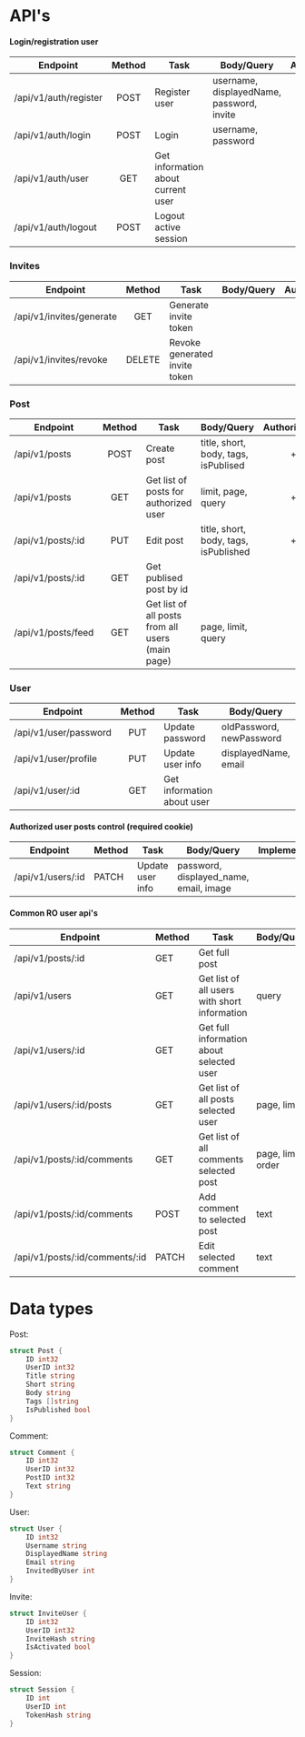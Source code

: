 # API's

#### Login/registration user
| Endpoint | Method | Task | Body/Query | Authorization | Implemented |
|--|:--:|--|--|:--:|:--:|
| /api/v1/auth/register | POST | Register user | username, displayedName, password, invite | | [x] |
| /api/v1/auth/login | POST | Login | username, password | | [x] |
| /api/v1/auth/user | GET | Get information about current user | | + | [x] |
| /api/v1/auth/logout | POST | Logout active session | | + | [x] |

### Invites
| Endpoint | Method | Task | Body/Query | Authorization | Implemented |
|--|:--:|--|--|:--:|:--:|
| /api/v1/invites/generate | GET | Generate invite token | | + | [x] |
| /api/v1/invites/revoke | DELETE | Revoke generated invite token | | + | [x] |

### Post
| Endpoint | Method | Task | Body/Query | Authorization | Implemented |
|--|:--:|--|--|:--:|:--:|
| /api/v1/posts | POST | Create post | title, short, body, tags, isPublised | + | [x] |
| /api/v1/posts | GET | Get list of posts for authorized user | limit, page, query | + | [x] |
| /api/v1/posts/:id | PUT | Edit post | title, short, body, tags, isPublished | + | [x] |
| /api/v1/posts/:id | GET | Get publised post by id | | | [x] |
| /api/v1/posts/feed | GET | Get list of all posts from all users (main page) | page, limit, query | | [x] |

### User
| Endpoint | Method | Task | Body/Query | Authorization | Implemented |
|--|:--:|--|--|:--:|:--:|
| /api/v1/user/password | PUT | Update password | oldPassword, newPassword | + | [x] |
| /api/v1/user/profile | PUT | Update user info | displayedName, email | + | [x] |
| /api/v1/user/:id | GET | Get information about user | | | [x] |

#### Authorized user posts control (required cookie)
| Endpoint | Method | Task | Body/Query | Implemented |
|--|--|--|--|--|
| /api/v1/users/:id | PATCH | Update user info | password, displayed_name, email, image |

#### Common RO user api's
| Endpoint | Method | Task | Body/Query | Implemented |
|--|--|--|--|--|
| /api/v1/posts/:id | GET | Get full post |
| /api/v1/users | GET | Get list of all users with short information | query |
| /api/v1/users/:id | GET | Get full information about selected user |
| /api/v1/users/:id/posts | GET | Get list of all posts selected user | page, limit |
| /api/v1/posts/:id/comments | GET | Get list of all comments selected post | page, limit, order |
| /api/v1/posts/:id/comments | POST | Add comment to selected post | text |
| /api/v1/posts/:id/comments/:id | PATCH | Edit selected comment | text |

# Data types

Post:
```go
struct Post {
	ID int32
	UserID int32
	Title string
	Short string
	Body string
	Tags []string
	IsPublished bool
}
```

Comment:
```go
struct Comment {
	ID int32
	UserID int32
	PostID int32
	Text string
}
```

User:
```go
struct User {
	ID int32
	Username string
	DisplayedName string
	Email string
	InvitedByUser int
}
```

Invite:
```go
struct InviteUser {
	ID int32
	UserID int32
	InviteHash string
	IsActivated bool
}
```

Session:
```go
struct Session {
	ID int
	UserID int
	TokenHash string
}
```
